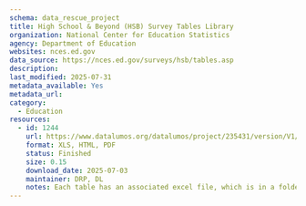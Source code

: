 ```yaml
---
schema: data_rescue_project 
title: High School & Beyond (HSB) Survey Tables Library
organization: National Center for Education Statistics
agency: Department of Education
websites: nces.ed.gov
data_source: https://nces.ed.gov/surveys/hsb/tables.asp
description: 
last_modified: 2025-07-31
metadata_available: Yes
metadata_url: 
category:
  - Education 
resources:
  - id: 1244
    url: https://www.datalumos.org/datalumos/project/235431/version/V1/view
    format: XLS, HTML, PDF
    status: Finished
    size: 0.15
    download_date: 2025-07-03
    maintainer: DRP, DL
    notes: Each table has an associated excel file, which is in a folder in the dataset (one folder per table).In the root folder, there is a catalog csv that provides a crosswalk between the folder names and file names and the original table titles.In addition to the tables, this project contains (1) codebooks for HS&B generated in NCES datalabs and found on the study website, (2) questionnaires for HS&B downloaded from the study website and (3) documentation related to HS&B found in the NCES resource library.
---
```

